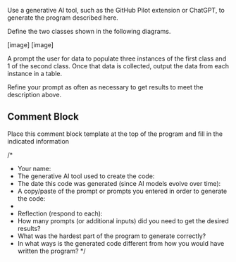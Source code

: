 Use a generative AI tool, such as the GitHub Pilot extension or ChatGPT, to generate the program described here.

Define the two classes shown in the following diagrams.

[image]
[image]

A prompt the user for data to populate three instances of the first class and 1 of the second class. Once that data is collected, output the data from each instance in a table.

Refine your prompt as often as necessary to get results to meet the description above.

## Comment Block
Place this comment block template at the top of the program and fill in the indicated information

/*
* Your name:
* The generative AI tool used to create the code:
* The date this code was generated (since AI models evolve over time):
* A copy/paste of the prompt or prompts you entered in order to generate the code:
*
* Reflection (respond to each):
* How many prompts (or additional inputs) did you need to get the desired results?
* What was the hardest part of the program to generate correctly?
* In what ways is the generated code different from how you would have written the program?
*/
